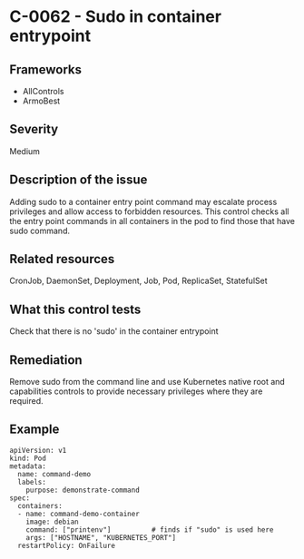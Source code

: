 # C-0062 - Sudo in container entrypoint

## Frameworks
* AllControls
* ArmoBest
 
## Severity
Medium

## Description of the issue
Adding sudo to a container entry point command may escalate process privileges and allow access to forbidden resources. This control checks all the entry point commands in all containers in the pod to find those that have sudo command.
 
## Related resources
CronJob, DaemonSet, Deployment, Job, Pod, ReplicaSet, StatefulSet
 
## What this control tests 
Check that there is no 'sudo' in the container entrypoint
 
## Remediation
Remove sudo from the command line and use Kubernetes native root and capabilities controls to provide necessary privileges where they are required.
 
## Example
```
apiVersion: v1
kind: Pod
metadata:
  name: command-demo
  labels:
    purpose: demonstrate-command
spec:
  containers:
  - name: command-demo-container
    image: debian
    command: ["printenv"] 		   # finds if "sudo" is used here
    args: ["HOSTNAME", "KUBERNETES_PORT"]
  restartPolicy: OnFailure
```
